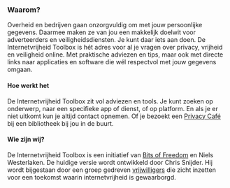 ### Waarom?

Overheid en bedrijven gaan onzorgvuldig om met jouw persoonlijke gegevens. Daarmee
maken ze van jou een makkelijk doelwit voor adverteerders en
veiligheidsdiensten. Je kunt daar iets aan doen. De Internetvrijheid
Toolbox is hét adres voor al je vragen over privacy, vrijheid en
veiligheid online. Met praktische adviezen en tips, maar ook met directe
links naar applicaties en software die wél respectvol met jouw gegevens
omgaan.

#### Hoe werkt het

De Internetvrijheid Toolbox zit vol adviezen en tools. Je kunt zoeken op
onderwerp, naar een specifieke app of dienst, of op platform. En als je
er niet uitkomt kun je altijd contact opnemen. Of je bezoekt een [Privacy
Café](https://www.privacycafe.nl) bij een bibliotheek bij jou in de buurt.

#### Wie zijn wij?

De Internetvrijheid Toolbox is een initiatief van [Bits of Freedom](https://www.bof.nl) en
Niels Westerlaken. De huidige versie wordt ontwikkeld door Chris
Snijder. Hij wordt bijgestaan door een groep gedreven [vrijwilligers](/credits) die
zicht inzetten voor een toekomst waarin internetvrijheid is gewaarborgd.